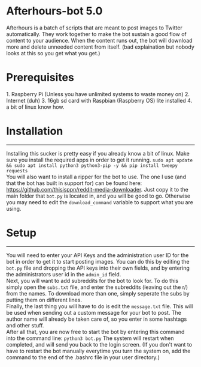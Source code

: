 <h1>Afterhours-bot 5.0</h1>
<body>
Afterhours is a batch of scripts that are meant to post images to Twitter automatically. They work together to make the bot sustain a good flow of content to your audience. When the content runs out, the bot will download more and delete unneeded content from itself. (bad explaination but nobody looks at this so you get what you get.)
<br>
  <h1>Prerequisites</h1>
  1. Raspberry Pi (Unless you have unlimited systems to waste money on)
  2. Internet (duh)
  3. 16gb sd card with Raspbian (Raspberry OS) lite installed
  4. a bit of linux know how.
<br>
<h1>Installation</h1>
<hr>
Installing this sucker is pretty easy if you already know a bit of linux. 
Make sure you install the required apps in order to get it running.
<code>sudo apt update && sudo apt install python3 python3-pip -y && pip install tweepy requests</code>
  <br>
You will also want to install a ripper for the bot to use. The one I use (and that the bot has built in support for) can be found here: <a href="https://github.com/thisisppn/reddit-media-downloader">https://github.com/thisisppn/reddit-media-downloader</a>. Just copy it to the main folder that <code>bot.py</code> is located in, and you will be good to go. Otherwise you may need to edit the <code>download_command</code> variable to support what you are using.
<h1>Setup</h1>
<hr>
You will need to enter your API Keys and the administration user ID for the bot in order to get it to start posting images.
You can do this by editing the <code>bot.py</code> file and dropping the API keys into their own fields, and by entering the administrators user id in the <code>admin_id</code> field. 
<br>
Next, you will want to add subreddits for the bot to look for. To do this simply open the <code>subs.txt</code> file, and enter the subreddits (leaving out the r/) from the names. To download more than one, simply seperate the subs by putting them on different lines. 
<br>
Finally, the last thing you will have to do is edit the <code>message.txt</code> file. This will be used when sending out a custom message for your bot to post. The author name will already be taken care of, so you enter in some hashtags and other stuff.
<br>
After all that, you are now free to start the bot by entering this command into the command line: <code>python3 bot.py</code>
The system will restart when completed, and will send you back to the login screen. (If you don't want to have to restart the bot manually everytime you turn the system on, add the command to the end of the </code>.bashrc</code> file in your user directory.)
